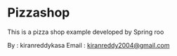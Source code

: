 Pizzashop
=========

This is a pizza shop example developed by Spring roo


By    : kiranreddykasa
Email : kiranreddy2004@gmail.com